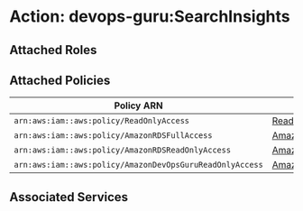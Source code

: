 # Action: devops-guru:SearchInsights

## Attached Roles

## Attached Policies

| Policy ARN | Policy Name |
|------------|-------------|
| `arn:aws:iam::aws:policy/ReadOnlyAccess` | [ReadOnlyAccess](../policies.md#readonlyaccess) |
| `arn:aws:iam::aws:policy/AmazonRDSFullAccess` | [AmazonRDSFullAccess](../policies.md#amazonrdsfullaccess) |
| `arn:aws:iam::aws:policy/AmazonRDSReadOnlyAccess` | [AmazonRDSReadOnlyAccess](../policies.md#amazonrdsreadonlyaccess) |
| `arn:aws:iam::aws:policy/AmazonDevOpsGuruReadOnlyAccess` | [AmazonDevOpsGuruReadOnlyAccess](../policies.md#amazondevopsgurureadonlyaccess) |

## Associated Services

